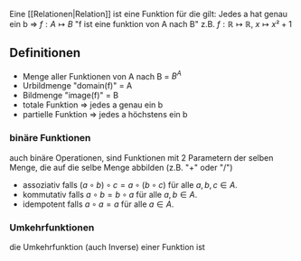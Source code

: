 Eine [[Relationen|Relation]] ist eine Funktion für die gilt: Jedes a hat genau ein b
⇒ $f:A\mapsto B$  "f ist eine funktion von A nach B"
z.B. $f: \mathbb{R} \mapsto \mathbb{R}, \ x\mapsto x²+1$

## Definitionen
- Menge aller Funktionen von A nach B = $B^A$
- Urbildmenge "domain(f)" = A
- Bildmenge "image(f)" = B
- totale Funktion ⇒ jedes a genau ein b
- partielle Funktion ⇒ jedes a höchstens ein b

### binäre Funktionen
auch binäre Operationen, sind Funktionen mit 2 Parametern der selben Menge, die auf die selbe Menge abbilden (z.B. "+" oder "/") 
- assoziativ falls $(a \circ b) \circ c = a \circ (b \circ c)$ für alle $a, b, c \in A$.
- kommutativ falls $a \circ b = b \circ a$ für alle $a, b \in A$.
- idempotent falls $a \circ a = a$ für alle $a \in A$.
### Umkehrfunktionen
die Umkehrfunktion (auch Inverse) einer Funktion ist 
